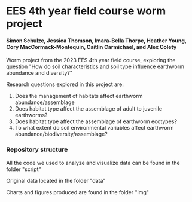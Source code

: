 # EES 4th year field course worm project
#### Simon Schulze, Jessica Thomson, Imara-Bella Thorpe, Heather Young, Cory MacCormack-Montequin, Caitlin Carmichael, and Alex Colety
Worm project from the 2023 EES 4th year field course, exploring the question "How do soil characteristics and soil type influence earthworm abundance and diversity?"

Research questions explored in this project are:
1. Does the management of habitats affect earthworm abundance/assemblage ​
2. Does habitat type affect the assemblage of adult to juvenile earthworms?
3. Does habitat type affect the assemblage of earthworm ecotypes​?
4. To what extent do soil environmental variables affect earthworm abundance/biodiversity/assemblage?​


### Repository structure
All the code we used to analyze and visualize data can be found in the folder "script"

Original data located in the folder "data"

Charts and figures produced are found in the folder "img"
